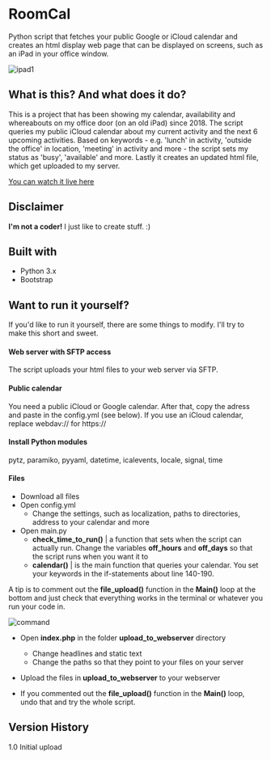 # RoomCal
Python script that fetches your public Google or iCloud calendar and creates an html display web page that can be displayed on screens, such as an iPad in your office window.

![ipad1](https://user-images.githubusercontent.com/10948066/202680351-7f7d3b5a-7f0a-4b9e-a5cc-cdd5f232ae67.jpg)


## What is this? And what does it do?
This is a project that has been showing my calendar, availability and whereabouts on my office door (on an old iPad) since 2018.
The script queries my public iCloud calendar about my current activity and the next 6 upcoming activities. Based on keywords - e.g. 'lunch' in activity, 'outside the office' in location, 'meeting' in activity and more - the script sets my status as 'busy', 'available' and more.
Lastly it creates an updated html file, which get uploaded to my server.

[You can watch it live here](https://mickekring.se/stats/room/b212a/)

## Disclaimer
__I'm not a coder!__ I just like to create stuff. :)

## Built with
* Python 3.x
* Bootstrap

## Want to run it yourself?

If you'd like to run it yourself, there are some things to modify. I'll try to make this short and sweet.

#### Web server with SFTP access
The script uploads your html files to your web server via SFTP.

#### Public calendar
You need a public iCloud or Google calendar. After that, copy the adress and paste in the config.yml (see below). If you use an iCloud calendar, replace webdav:// for https://

#### Install Python modules
pytz, paramiko, pyyaml, datetime, icalevents, locale, signal, time

#### Files
* Download all files
* Open config.yml
  - Change the settings, such as localization, paths to directories, address to your calendar and more
* Open main.py
  - __check_time_to_run()__ | a function that sets when the script can actually run. Change the variables __off_hours__ and __off_days__ so that the script runs when you want it to
  - __calendar()__ | is the main function that queries your calendar. You set your keywords in the if-statements about line 140-190.

A tip is to comment out the __file_upload()__ function in the __Main()__ loop at the bottom and just check that everything works in the terminal or whatever you run your code in.

![command](https://user-images.githubusercontent.com/10948066/202698325-528b5178-741b-4d38-897e-a555dadc6c83.jpg)

* Open __index.php__ in the folder __upload_to_webserver__ directory
  - Change headlines and static text
  - Change the paths so that they point to your files on your server
  
* Upload the files in __upload_to_webserver__ to your webserver

* If you commented out the __file_upload()__ function in the __Main()__ loop, undo that and try the whole script.


## Version History
1.0 Initial upload
